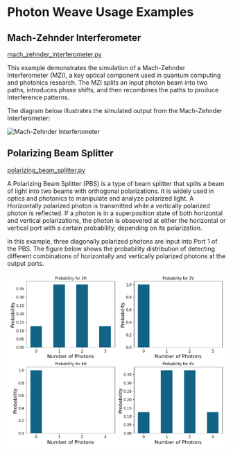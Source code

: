 # Photon Weave Usage Examples

## Mach-Zehnder Interferometer
[mach_zehnder_interferometer.py](./mach_zehnder_interferometer.py)

This example demonstrates the simulation of a Mach-Zehnder Interferometer (MZI), a key optical component used in quantum computing and photonics research. The MZI splits an input photon beam into two paths, introduces phase shifts, and then recombines the paths to produce interference patterns.

The diagram below illustrates the simulated output from the Mach-Zehnder Interferometer:

![Mach-Zehnder Interferometer](plots/mzi.png)

## Polarizing Beam Splitter

[polarizing_beam_splitter.py](./polarizing_beam_splitter.py)

A Polarizing Beam Splitter (PBS) is a type of beam splitter that splits a beam of light into two beams with orthogonal polarizations. It is widely used in optics and photonics to manipulate and analyze polarized light. A Horizontally polarized photon is transmitted while a vertically polarized photon is reflected. If a photon is in a superposition state of both horizontal and vertical polarizations, the photon is obsevered at either the horizontal or vertical port with a certain probability, depending on its polarization.

In this example, three diagonally polarized photons are input into Port 1 of the PBS. The figure below shows the probability distribution of detecting different combinations of horizontally and vertically polarized photons at the output ports.

![Polarizing Beam Splitter](plots/pbs.png)
